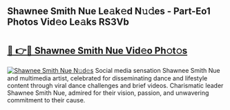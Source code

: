 ## Shawnee Smith Nue Le𝚊k𝚎d N𝚞𝚍es - Part-Eo1 Photos Vid𝚎o Le𝚊ks RS3Vb

# <h2><a href="http://fb4ym0e.evod.top/?m=Shawnee+Smith+Nue">🔗 👉🔴 Shawnee Smith Nue Vid𝚎o Ph𝚘t𝚘s</a></h2>

[![Shawnee Smith Nue N𝚞d𝚎s](https://i.imgur.com/8V9OHl7.gif)](http://fb4ym0e.evod.top/?m=Shawnee+Smith+Nue)
Social media sensation Shawnee Smith Nue and multimedia artist, celebrated for disseminating dance and lifestyle content through viral dance challenges and brief videos. Charismatic leader Shawnee Smith Nue, admired for their vision, passion, and unwavering commitment to their cause. 

